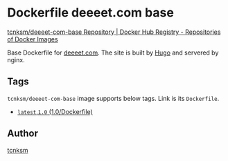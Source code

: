 Dockerfile deeeet.com base
====

[tcnksm/deeeet-com-base Repository | Docker Hub Registry - Repositories of Docker Images](https://registry.hub.docker.com/u/tcnksm/deeeet-com-base/)

Base Dockerfile for [deeeet.com](http://deeeet.com/). The site is built by [Hugo](http://gohugo.io/) and servered by nginx. 

## Tags

`tcnksm/deeeet-com-base` image supports below tags. Link is its `Dockerfile`. 

- [`latest`,`1.0` (1.0/Dockerfile)](https://github.com/tcnksm/deeeet.com/blob/master/dockerfiles/base/1.0/Dockerfile)

## Author

[tcnksm](https://github.com/tcnksm)
